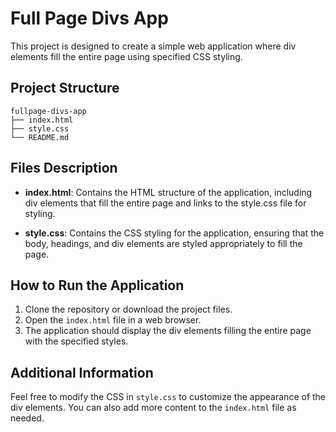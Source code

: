 # Full Page Divs App

This project is designed to create a simple web application where div elements fill the entire page using specified CSS styling.

## Project Structure

```
fullpage-divs-app
├── index.html
├── style.css
└── README.md
```

## Files Description

- **index.html**: Contains the HTML structure of the application, including div elements that fill the entire page and links to the style.css file for styling.
  
- **style.css**: Contains the CSS styling for the application, ensuring that the body, headings, and div elements are styled appropriately to fill the page.

## How to Run the Application

1. Clone the repository or download the project files.
2. Open the `index.html` file in a web browser.
3. The application should display the div elements filling the entire page with the specified styles.

## Additional Information

Feel free to modify the CSS in `style.css` to customize the appearance of the div elements. You can also add more content to the `index.html` file as needed.